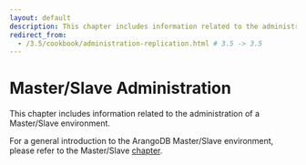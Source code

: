 ```yaml
---
layout: default
description: This chapter includes information related to the administration of a Master/Slave environment
redirect_from:
  - /3.5/cookbook/administration-replication.html # 3.5 -> 3.5
---
```

Master/Slave Administration
===========================

This chapter includes information related to the administration of a Master/Slave
environment.

For a general introduction to the ArangoDB Master/Slave environment, please refer
to the Master/Slave [chapter](architecture-deployment-modes-master-slave.html).
